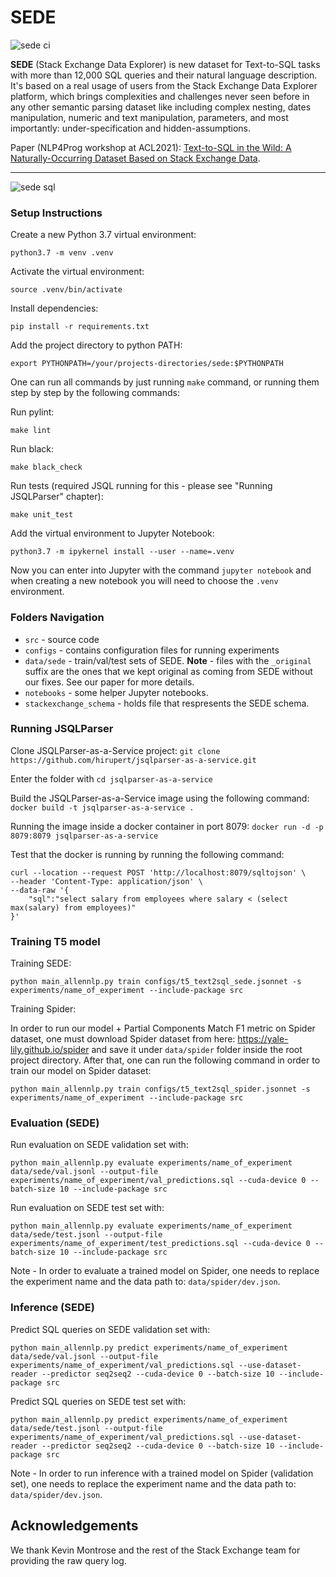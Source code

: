 # SEDE

<!-- Install docker - -->
<!-- sudo apt-get install -y docker.io -->


![sede ci](https://github.com/hirupert/sede/actions/workflows/ci.yml/badge.svg)

**SEDE** (Stack Exchange Data Explorer) is new dataset for Text-to-SQL tasks with more than 12,000 SQL queries and their natural language description.
It's based on a real usage of users from the Stack Exchange Data Explorer platform, which brings complexities and challenges never seen before in any other semantic parsing dataset like including complex nesting, dates manipulation, numeric and text manipulation, parameters, and most importantly: under-specification and hidden-assumptions.

Paper (NLP4Prog workshop at ACL2021): [Text-to-SQL in the Wild: A Naturally-Occurring Dataset Based on Stack Exchange Data](https://arxiv.org/abs/2106.05006).

---
![sede sql](./sede_sql.jpg)

### Setup Instructions

Create a new Python 3.7 virtual environment:

```
python3.7 -m venv .venv
```

Activate the virtual environment:

```
source .venv/bin/activate
```

Install dependencies:

```
pip install -r requirements.txt
```

Add the project directory to python PATH:
```
export PYTHONPATH=/your/projects-directories/sede:$PYTHONPATH
```

One can run all commands by just running ``make`` command, or running them step by step by the following commands:


Run pylint:

```
make lint
```

Run black:

```
make black_check
```

Run tests (required JSQL running for this - please see "Running JSQLParser" chapter):

```
make unit_test
```

Add the virtual environment to Jupyter Notebook:

```
python3.7 -m ipykernel install --user --name=.venv
```

Now you can enter into Jupyter with the command `jupyter notebook` and when creating a new notebook you will need to choose the `.venv` environment.


### Folders Navigation
* `src` - source code
* `configs` - contains configuration files for running experiments
* `data/sede` - train/val/test sets of SEDE. **Note** - files with the `_original` suffix are the ones that we kept original as coming from SEDE without our fixes. See our paper for more details.
* `notebooks` - some helper Jupyter notebooks.
* `stackexchange_schema` - holds file that respresents the SEDE schema.

### Running JSQLParser

Clone JSQLParser-as-a-Service project: `git clone https://github.com/hirupert/jsqlparser-as-a-service.git`

Enter the folder with `cd jsqlparser-as-a-service`

Build the JSQLParser-as-a-Service image using the following command: `docker build -t jsqlparser-as-a-service .`

Running the image inside a docker container in port 8079: `docker run -d -p 8079:8079 jsqlparser-as-a-service`

Test that the docker is running by running the following command:
```
curl --location --request POST 'http://localhost:8079/sqltojson' \
--header 'Content-Type: application/json' \
--data-raw '{
    "sql":"select salary from employees where salary < (select max(salary) from employees)"
}'
```

### Training T5 model

Training SEDE:
```
python main_allennlp.py train configs/t5_text2sql_sede.jsonnet -s experiments/name_of_experiment --include-package src
```

Training Spider:

In order to run our model + Partial Components Match F1 metric on Spider dataset,
one must download Spider dataset from here: https://yale-lily.github.io/spider and save it under `data/spider` folder inside the root project directory.
After that, one can run the following command in order to train our model on Spider dataset:

```
python main_allennlp.py train configs/t5_text2sql_spider.jsonnet -s experiments/name_of_experiment --include-package src
```

### Evaluation (SEDE)

Run evaluation on SEDE validation set with:
```
python main_allennlp.py evaluate experiments/name_of_experiment data/sede/val.jsonl --output-file experiments/name_of_experiment/val_predictions.sql --cuda-device 0 --batch-size 10 --include-package src
```

Run evaluation on SEDE test set with:
```
python main_allennlp.py evaluate experiments/name_of_experiment data/sede/test.jsonl --output-file experiments/name_of_experiment/test_predictions.sql --cuda-device 0 --batch-size 10 --include-package src
```

Note - In order to evaluate a trained model on Spider, one needs to replace the experiment name and the data path to: `data/spider/dev.json`.

### Inference (SEDE)

Predict SQL queries on SEDE validation set with:
```
python main_allennlp.py predict experiments/name_of_experiment data/sede/val.jsonl --output-file experiments/name_of_experiment/val_predictions.sql --use-dataset-reader --predictor seq2seq2 --cuda-device 0 --batch-size 10 --include-package src
```

Predict SQL queries on SEDE test set with:
```
python main_allennlp.py predict experiments/name_of_experiment data/sede/test.jsonl --output-file experiments/name_of_experiment/val_predictions.sql --use-dataset-reader --predictor seq2seq2 --cuda-device 0 --batch-size 10 --include-package src
```

Note - In order to run inference with a trained model on Spider (validation set), one needs to replace the experiment name and the data path to: `data/spider/dev.json`.

## Acknowledgements

We thank Kevin Montrose and the rest of the Stack Exchange team for providing the raw query log.